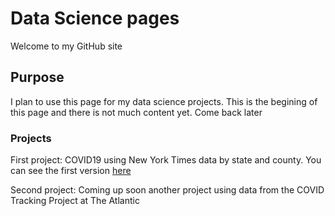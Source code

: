 # Data Science pages
Welcome to my GitHub site


## Purpose
I plan to use this page for my data science projects. This is the begining of this page and there is not much content yet. Come back later

### Projects
First project: COVID19 using New York Times data by state and county. You can see the first version <a href="https://fdp2012.github.io/FernandoDePaolis.github.io/COVID19.html" title="COVID19" target="_blank">here</a>

Second project: Coming up soon another project using data from the COVID Tracking Project at The Atlantic
